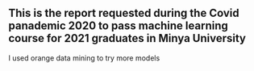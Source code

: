 ## This is the report requested during the Covid panademic 2020 to pass machine learning course for 2021 graduates in Minya University
I used orange data mining to try more models
